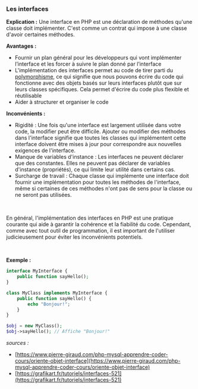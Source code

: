 ### Les interfaces

**Explication :** Une interface en PHP est une déclaration de méthodes qu'une classe doit implémenter. C'est comme un
contrat qui impose à une classe d'avoir certaines méthodes.

**Avantages :**

* Fournir un plan général pour les développeurs qui vont implémenter l’interface et les forcer à suivre le plan donné
  par l’interface
* L'implémentation des interfaces permet au code de tirer parti du [polymorphisme](polymorphisme.md), ce qui signifie
  que nous pouvons écrire
  du code qui fonctionne avec des objets basés sur leurs interfaces plutôt que sur leurs classes spécifiques. Cela
  permet d'écrire du code plus flexible et réutilisable
* Aider à structurer et organiser le code

**Inconvénients :**

* Rigidité : Une fois qu'une interface est largement utilisée dans votre code, la modifier peut être difficile. Ajouter
  ou modifier des méthodes dans l'interface signifie que toutes les classes qui implémentent cette interface doivent
  être mises à jour pour correspondre aux nouvelles exigences de l'interface.
* Manque de variables d'instance : Les interfaces ne peuvent déclarer que des constantes. Elles ne peuvent pas déclarer
  de variables d'instance (propriétés), ce qui limite leur utilité dans certains cas.
* Surcharge de travail : Chaque classe qui implémente une interface doit fournir une implémentation pour toutes les
  méthodes de l'interface, même si certaines de ces méthodes n'ont pas de sens pour la classe ou ne seront pas
  utilisées.

<br />

En général, l'implémentation des interfaces en PHP est une pratique courante qui aide à garantir la cohérence et la
fiabilité du code. Cependant, comme avec tout outil de programmation, il est important de l'utiliser judicieusement pour
éviter les inconvénients potentiels.

<br />

**Exemple :**

```php
interface MyInterface {
    public function sayHello();
}

class MyClass implements MyInterface {
    public function sayHello() {
        echo "Bonjour!";
    }
}

$obj = new MyClass();
$obj->sayHello(); // Affiche "Bonjour!"
```

_sources :_
* [https://www.pierre-giraud.com/php-mysql-apprendre-coder-cours/oriente-objet-interface](https://www.pierre-giraud.com/php-mysql-apprendre-coder-cours/oriente-objet-interface)
* [https://grafikart.fr/tutoriels/interfaces-521](https://grafikart.fr/tutoriels/interfaces-521)